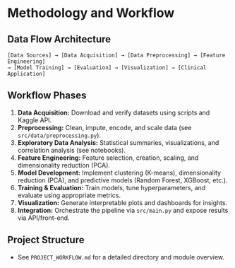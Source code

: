 # Methodology and Workflow

## Data Flow Architecture
```
[Data Sources] → [Data Acquisition] → [Data Preprocessing] → [Feature Engineering] 
→ [Model Training] → [Evaluation] → [Visualization] → [Clinical Application]
```

## Workflow Phases
1. **Data Acquisition:** Download and verify datasets using scripts and Kaggle API.
2. **Preprocessing:** Clean, impute, encode, and scale data (see `src/data/preprocessing.py`).
3. **Exploratory Data Analysis:** Statistical summaries, visualizations, and correlation analysis (see notebooks).
4. **Feature Engineering:** Feature selection, creation, scaling, and dimensionality reduction (PCA).
5. **Model Development:** Implement clustering (K-means), dimensionality reduction (PCA), and predictive models (Random Forest, XGBoost, etc.).
6. **Training & Evaluation:** Train models, tune hyperparameters, and evaluate using appropriate metrics.
7. **Visualization:** Generate interpretable plots and dashboards for insights.
8. **Integration:** Orchestrate the pipeline via `src/main.py` and expose results via API/front-end.

## Project Structure
- See `PROJECT_WORKFLOW.md` for a detailed directory and module overview.
